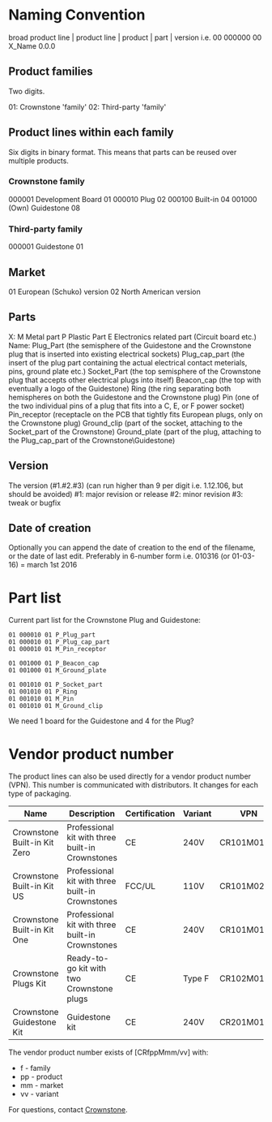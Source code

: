 # Naming Convention

broad product line | product line | product | part | version i.e. 00 000000 00 X_Name 0.0.0

## Product families

Two digits.

  01: Crownstone 'family'
  02: Third-party 'family'

## Product lines within each family

Six digits in binary format. This means that parts can be reused over multiple products.

### Crownstone family 

  000001 Development Board     01
  000010 Plug                  02
  000100 Built-in              04
  001000 (Own) Guidestone      08

### Third-party family

  000001 Guidestone            01

## Market

  01 European (Schuko) version
  02 North American version

## Parts

  X:
    M Metal part
    P Plastic Part
    E Electronics related part (Circuit board etc.)
  Name:
    Plug_Part (the semisphere of the Guidestone and the Crownstone plug that is inserted into existing electrical sockets)
    Plug_cap_part (the insert of the plug part containing the actual electrical contact meterials, pins, ground plate etc.)
    Socket_Part (the top semisphere of the Crownstone plug that accepts other electrical plugs into itself)
    Beacon_cap (the top with eventually a logo of the Guidestone)
    Ring (the ring separating both hemispheres on both the Guidestone and the Crownstone plug)
    Pin (one of the two individual pins of a plug that fits into a C, E, or F power socket)
    Pin_receptor (receptacle on the PCB that tightly fits European plugs, only on the Crownstone plug)
    Ground_clip (part of the socket, attaching to the Socket_part of the Crownstone)
    Ground_plate (part of the plug, attaching to the Plug_cap_part of the Crownstone\Guidestone)

## Version

The version (#1.#2.#3) (can run higher than 9 per digit i.e. 1.12.106, but should be avoided)
  #1: major revision or release
  #2: minor revision
  #3: tweak or bugfix

## Date of creation

Optionally you can append the date of creation to the end of the filename, or the date of last edit.
  Preferably in 6-number form i.e. 010316 (or 01-03-16) = march 1st 2016

# Part list

Current part list for the Crownstone Plug and Guidestone:

    01 000010 01 P_Plug_part
    01 000010 01 P_Plug_cap_part
    01 000010 01 M_Pin_receptor

    01 001000 01 P_Beacon_cap
    01 001000 01 M_Ground_plate

    01 001010 01 P_Socket_part
    01 001010 01 P_Ring
    01 001010 01 M_Pin
    01 001010 01 M_Ground_clip

We need 1 board for the Guidestone and 4 for the Plug?

# Vendor product number

The product lines can also be used directly for a vendor product number (VPN). This number is communicated with 
distributors. It changes for each type of packaging.

| Name                             | Description                                        | Certification | Variant   | VPN         |
| --                               | --                                                 | --            | --        | --          |
| Crownstone Built-in Kit Zero     | Professional kit with three built-in Crownstones   | CE            | 240V      | CR101M01/01 |
| Crownstone Built-in Kit US       | Professional kit with three built-in Crownstones   | FCC/UL        | 110V      | CR101M02/01 |
| Crownstone Built-in Kit One      | Professional kit with three built-in Crownstones   | CE            | 240V      | CR101M01/02 |
| Crownstone Plugs Kit             | Ready-to-go kit with two Crownstone plugs          | CE            | Type F    | CR102M01/01 |
| Crownstone Guidestone Kit        | Guidestone kit                                     | CE            | 240V      | CR201M01/01 |

The vendor product number exists of [CRfppMmm/vv] with:
  * f - family
  * pp - product
  * mm - market
  * vv - variant

For questions, contact [Crownstone](https://crownstone.rocks/team/).
